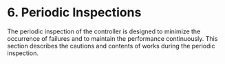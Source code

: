 ﻿# 6. Periodic Inspections

The periodic inspection of the controller is designed to minimize the occurrence of failures and to maintain the performance continuously. This section describes the cautions and contents of works during the periodic inspection. 